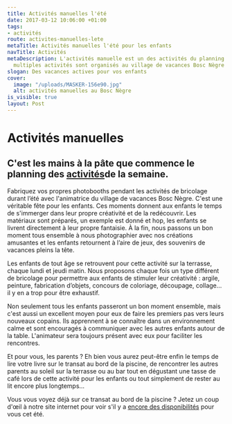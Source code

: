 ```yaml
---
title: Activités manuelles l'été
date: 2017-03-12 10:06:00 +01:00
tags:
- activités
route: activites-manuelles-lete
metaTitle: Activités manuelles l'été pour les enfants
navTitle: Activités
metaDescription: L'activités manuelle est un des activités du planning d'été. Des
  multiples activités sont organisés au village de vacances Bosc Nègre
slogan: Des vacances actives pour vos enfants
cover:
  image: "/uploads/MASKER-156e90.jpg"
  alt: activités manuelles au Bosc Nègre
is_visible: true
layout: Post
---
```


# Activités manuelles

## C'est les mains à la pâte que commence le planning des [activités](/animations/)de la semaine.

Fabriquez vos propres photobooths pendant les activités de bricolage durant l’été avec l'animatrice du village de vacances Bosc Nègre. C'est une véritable fête pour les enfants. Ces moments donnent aux enfants le temps de s'immerger dans leur propre créativité et de la redécouvrir. Les matériaux sont préparés, un exemple est donné et hop, les enfants se livrent directement à leur propre fantaisie. À la fin, nous passons un bon moment tous ensemble à nous photographier avec nos créations amusantes et les enfants retournent à l’aire de jeux, des souvenirs de vacances pleins la tête.

Les enfants de tout âge se retrouvent pour cette activité sur la terrasse, chaque lundi et jeudi matin. Nous proposons chaque fois un type différent de bricolage pour permettre aux enfants de stimuler leur créativité : argile, peinture, fabrication d’objets, concours de coloriage, découpage, collage… il y en a trop pour être exhaustif.

Non seulement tous les enfants passeront un bon moment ensemble, mais c'est aussi un excellent moyen pour eux de faire les premiers pas vers leurs nouveaux copains. Ils apprennent à se connaître dans un environnement calme et sont encouragés à communiquer avec les autres enfants autour de la table. L'animateur sera toujours présent avec eux pour faciliter les rencontres.

Et pour vous, les parents ? Eh bien vous aurez peut-être enfin le temps de lire votre livre sur le transat au bord de la piscine, de rencontrer les autres parents au soleil sur la terrasse ou au bar tout en dégustant une tasse de café lors de cette activité pour les enfants ou tout simplement de rester au lit encore plus longtemps...

Vous vous voyez déjà sur ce transat au bord de la piscine ? Jetez un coup d'œil à notre site internet pour voir s'il y a [encore des disponibilités](https://bookingpremium.secureholiday.net/fr/14230/) pour vous cet été.

